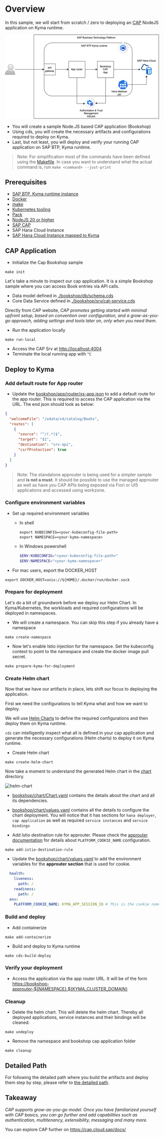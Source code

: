 # Overview

In this sample, we will start from scratch / zero to deploying an [CAP](https://cap.cloud.sap/docs/) NodeJS application on Kyma runtime.

![cap-bookshop](assets/cap-booksop.png)

- You will create a sample Node.JS based CAP application (Bookshop)
- Using cds, you will create the necessary artifacts and configurations required to deploy on Kyma.
- Last, but not least, you will deploy and verify your running CAP application on SAP BTP, Kyma runtime.

> Note: For simplification most of the commands have been defined using the [Makefile](Makefile). In case you want to understand what the actual command is, run `make <command> --just-print`

## Prerequisites

- [SAP BTP, Kyma runtime instance](../prerequisites/README.md#kyma)
- [Docker](../prerequisites/README.md#docker)
- [make](https://www.gnu.org/software/make/)
- [Kubernetes tooling](../prerequisites/README.md#kubernetes)
- [Pack](../prerequisites/README.md#pack)
- [NodeJS 20 or higher](https://nodejs.org/en/download/)
- [SAP CAP](../prerequisites/README.md#sap-cap)
- SAP Hana Cloud Instance
- [SAP Hana Cloud Instance mapped to Kyma](https://blogs.sap.com/2022/12/15/consuming-sap-hana-cloud-from-the-kyma-environment/)

## CAP Application

- Initialize the Cap Bookshop sample

```shell
make init
```

Let's take a minute to inspect our cap application. It is a simple Bookshop sample where you can access Book entries via API calls.

- Data model defined in [./bookshop/db/schema.cds](./bookshop/db/schema.cds) <!-- markdown-link-check-disable-line -->
- Core Data Service defined in [./bookshop/srv/cat-service.cds](./bookshop/srv/cat-service.cds) <!-- markdown-link-check-disable-line -->

Directly from CAP website, *CAP promotes getting started with minimal upfront setup, based on convention over configuration, and a grow-as-you-go approach, adding settings and tools later on, only when you need them.*

- Run the application locally

```shell
make run-local
```

- Access the CAP Srv at <http://localhost:4004>
- Terminate the local running app with `^C`

## Deploy to Kyma

### Add default route for App router

- Update the [bookshop/app/router/xs-app.json](bookshop/app/router/xs-app.json) <!-- markdown-link-check-disable-line -->
  to add a default route for the app router. This is required to access the CAP application via the URL. The end json should look as below:

```json
{
  "welcomeFile": "/odata/v4/catalog/Books",
  "routes": [
    {
      "source": "^/(.*)$",
      "target": "$1",
      "destination": "srv-api",
      "csrfProtection": true
    }
  ]
}
```

> Note: The standalone approuter is being used for a simpler sample and **is not a must**. It should be possible to use the managed approuter as well as have you CAP APIs being exposed via Fiori or UI5 applications and accessed using workzone.

### Configure environment variables

- Set up required environment variables

  - In shell

    ```shell
    export KUBECONFIG=<your-kubeconfig-file-path>
    export NAMESPACE=<your-kyma-namespace>
    ```

  - In Windows powershell

    ```powershell
    $ENV:KUBECONFIG="<your-kubeconfig-file-path>"
    $ENV:NAMESPACE="<your-kyma-namespace>"
    ```

- For mac users, export the DOCKER_HOST

```shell
export DOCKER_HOST=unix://${HOME}/.docker/run/docker.sock
```

### Prepare for deployment

Let's do a bit of groundwork before we deploy our Helm Chart. In Kyma/Kubernetes, the workloads and required configurations will be deployed in namespaces.

- We will create a namespace. You can skip this step if you already have a namespace

```shell
make create-namespace
```

- Now let's enable Istio injection for the namespace. Set the kubeconfig context to point to the namespace and create the docker image pull secret.

```shell
make prepare-kyma-for-deployment
```

### Create Helm chart

Now that we have our artifacts in place, lets shift our focus to deploying the application.

First we need the configurations to tell Kyma what and how we want to deploy.

We will use [Helm Charts](https://helm.sh/) to define  the required configurations and then deploy them on Kyma runtime.

`cds` can intelligently inspect what all is defined in your cap application and generate the necessary configurations (Helm charts) to deploy it on Kyma runtime.

- Create Helm chart

```shell
make create-helm-chart
```

Now take a moment to understand the generated Helm chart in the [chart](./bookshop/chart) directory. <!-- markdown-link-check-disable-line -->

![helm-chart](assets/helm-chart.png)

- [bookshop/chart/Chart.yaml](bookshop/chart/Chart.yaml) contains the details about the chart and all its dependencies. <!-- markdown-link-check-disable-line -->
- [bookshop/chart/values.yaml](bookshop/chart/values.yaml) contains all the details to configure the chart deployment. You will notice that it has sections for `hana deployer`, `cap application` as well as required `service instances` and `service bindings` <!-- markdown-link-check-disable-line -->

- Add Istio destination rule for approuter. Please check the [approuter documentation](https://www.npmjs.com/package/@sap/approuter) for details about `PLATFORM_COOKIE_NAME` configuration.

```shell
make add-istio-destination-rule
```

- Update the [bookshop/chart/values.yaml](bookshop/chart/values.yaml) <!-- markdown-link-check-disable-line -->
  to add the environment variables for the **approuter section** that is used for cookie.

```yaml
  health:
    liveness:
      path: /
    readiness:
      path: /
  env:
    PLATFORM_COOKIE_NAME: KYMA_APP_SESSION_ID # This is the cookie name used by the approuter to store session information
```

### Build and deploy

- Add containerize

```shell
make add-containerize
```

- Build and deploy to Kyma runtime

```shell
make cds-build-deploy
```

### Verify your deployment

- Access the application via the app router URL. It will be of the form <https://bookshop-approuter-${NAMESPACE}.${KYMA_CLUSTER_DOMAIN}>

### Cleanup

- Delete the helm chart. This will delete the helm chart. Thereby all deployed applications, service instances and their bindings will be cleaned.

```shell
make undeploy
```

- Remove the namespace and bookshop cap application folder

```shell
make cleanup
```

## Detailed Path

For following the detailed path where you build the artifacts and deploy them step by step, please refer to [the detailed path](./the-detailed-path.md).

## Takeaway

*CAP supports grow-as-you-go model. Once you have familiarized yourself with CAP basics, you can go further and add capabilities such as authentication, multitenancy, extensibility, messaging and many more.*

You can explore CAP further on <https://cap.cloud.sap/docs/>
